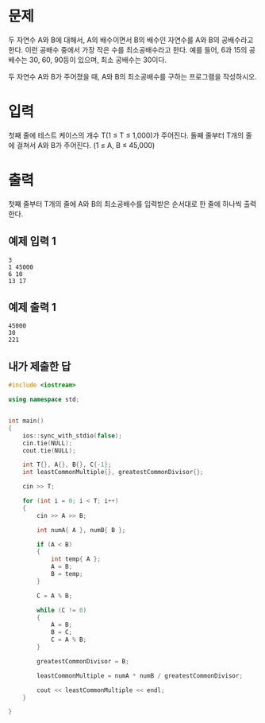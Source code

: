 문제
============
두 자연수 A와 B에 대해서, A의 배수이면서 B의 배수인 자연수를 A와 B의 공배수라고 한다. 이런 공배수 중에서 가장 작은 수를 최소공배수라고 한다. 예를 들어, 6과 15의 공배수는 30, 60, 90등이 있으며, 최소 공배수는 30이다.

두 자연수 A와 B가 주어졌을 때, A와 B의 최소공배수를 구하는 프로그램을 작성하시오.

입력
==========
첫째 줄에 테스트 케이스의 개수 T(1 ≤ T ≤ 1,000)가 주어진다. 둘째 줄부터 T개의 줄에 걸쳐서 A와 B가 주어진다. (1 ≤ A, B ≤ 45,000)

출력
==========
첫째 줄부터 T개의 줄에 A와 B의 최소공배수를 입력받은 순서대로 한 줄에 하나씩 출력한다.

예제 입력 1
-------------
```
3
1 45000
6 10
13 17
```
예제 출력 1 
-----------
```
45000
30
221
```

내가 제출한 답
-----------------
```cpp
#include <iostream>

using namespace std;


int main()
{
	ios::sync_with_stdio(false);
	cin.tie(NULL);
	cout.tie(NULL);

	int T{}, A{}, B{}, C{-1};
	int leastCommonMultiple{}, greatestCommonDivisor{};

	cin >> T;

	for (int i = 0; i < T; i++)
	{
		cin >> A >> B;

		int numA{ A }, numB{ B };

		if (A < B)
		{
			int temp{ A };
			A = B;
			B = temp;
		}

		C = A % B;

		while (C != 0)
		{
			A = B;
			B = C;
			C = A % B;
		}

		greatestCommonDivisor = B;

		leastCommonMultiple = numA * numB / greatestCommonDivisor;

		cout << leastCommonMultiple << endl;
	}

}
```
